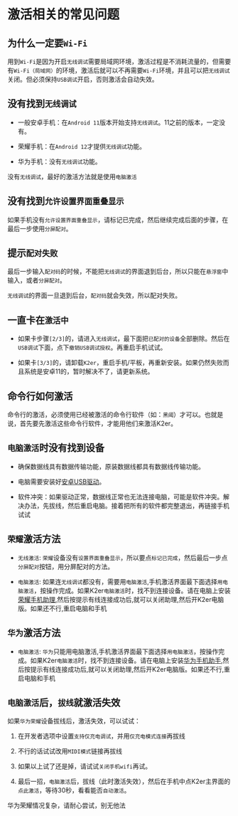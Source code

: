 # 激活相关的常见问题

## 为什么一定要`Wi-Fi`

用到`Wi-Fi`是因为开启`无线调试`需要局域网环境，激活过程是不消耗流量的，但需要有`Wi-Fi（局域网）`的环境，激活后就可以不再需要`Wi-Fi`环境，并且可以把`无线调试`关闭。但必须保持`USB调试`开启，否则激活会自动失效。

## 没有找到`无线调试`

* 一般安卓手机：在`Android 11`版本开始支持`无线调试`。11之前的版本，一定没有。

* 荣耀手机：在`Android 12`才提供`无线调试`功能。

* 华为手机：没有`无线调试`功能。

没有`无线调试`，最好的激活方法就是使用`电脑激活`

## 没有找到`允许设置界面重叠显示`

如果手机没有`允许设置界面重叠显示`，请标记已完成，然后继续完成后面的步骤，在最后一步使用`分屏配对`。

## 提示`配对失败`

最后一步输入`配对码`的时候，不能把`无线调试`的界面退到后台，所以只能在`悬浮窗`中输入，或者`分屏配对`。

`无线调试`的界面一旦退到后台，`配对码`就会失效，所以配对失败。

## 一直卡在`激活中`

* 如果卡步骤`[2/3]`的，请进入`无线调试`，最下面把`已配对的设备`全部删除。然后在`USB调试`下面，点下`撤销USB调试授权`。再重启手机试试。

* 如果卡`[3/3]`的，请卸载`K2er`，重启手机/平板，再重新安装。如果仍然失败而且系统是安卓11的，暂时解决不了，请更新系统。

## 命令行如何激活

命令行的激活，必须使用已经被激活的命令行软件（如：`黑阈`）才可以。也就是说，首先要先激活这些命令行软件，才能用他们来激活K2er。

## `电脑激活`时没有找到设备

* 确保数据线具有数据传输功能，原装数据线都具有数据线传输功能。

* 电脑需要安装好[安卓USB驱动](https://developer.android.com/studio/run/oem-usb)。

* 软件冲突：如果驱动正常，数据线正常也无法连接电脑，可能是软件冲突。解决办法，先拔线，然后重启电脑。接着把所有的软件都完整退出，再链接手机试试

## `荣耀`激活方法

* `无线激活`: `荣耀`设备没有`设置界面重叠显示`，所以要点`标记已完成`，然后最后一步点`分屏配对`按钮，用分屏配对的方法。

* `电脑激活`: 如果连`无线调试`都没有，需要用`电脑激活`,手机激活界面最下面选择`用电脑激活`，按操作完成。如果K2er`电脑激活`时，找不到连接设备。请在电脑上安装[荣耀手机助理](https://www.hihonor.com/cn/support/suite/),然后按提示有线连接成功后,就可以关闭助理,然后开K2er电脑版。如果还不行,重启电脑和手机

## `华为`激活方法

* `电脑激活`: `华为`只能用电脑激活,手机激活界面最下面选择`用电脑激活`，按操作完成。如果K2er`电脑激活`时，找不到连接设备。请在电脑上安装[华为手机助手](https://consumer.huawei.com/cn/support/hisuite/),然后按提示有线连接成功后,就可以关闭助理,然后开K2er电脑版。如果还不行,重启电脑和手机

## `电脑激活`后，`拔线`就激活失效

如果`华为荣耀`设备拔线后，激活失效，可以试试：

1. 在开发者选项中设置`支持仅充电调试`，并用`仅充电模式连接`再拔线

2. 不行的话试试改用`MIDI模式`链接再拔线

3. 如果以上试了还是掉，请试试`关闭手机wifi`再试。

4. 最后一招，`电脑激活`后，拔线（此时激活失效），然后在手机中点K2er主界面的`点此激活`，等待30秒，看看能否`自动激活`。

华为荣耀情况复杂，请耐心尝试，别无他法


